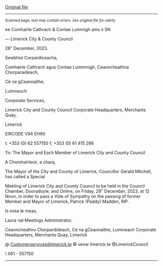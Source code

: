 [Original file](https://www.limerick.ie/sites/default/files/media/documents/2023-12/agenda-special-meeting-of-limerick-city-and-county-council-29-12-2023.pdf)

---
*<small>Scanned page, text may contain errors. See original file for clarity</small>*  

ee Comhairle Cathrach
& Contae Luimnigh
amo ii SN

— Limerick City
& County Council

28" December, 2023.

Sewbhisl Corpardiceacha,

Comhairle Cathrach agus Contae Luimmnigh,
Ceanncheathna Chorparaideach,

Cé na gCeannaithe,

Luimnesch

Corporate Services,

Limerick City and County Council
Corporate Headquarters,
Merchants Quay,

Limerick

EIRCODE V94 EH90

t: +353 (0) 62 557150
f; +353 (0) 61 415 266

To: The Mayor and Each Member of Limerick City and County Council

A Chomhairleoir, a chara,

The Mayor of the City and County of Limerick, Councillor Gerald Mitchell, has called a Special

Meeting of Limerick City and County Council to be held in the Council Chamber, Dooradoyle,
and Online, on Friday, 29" December, 2023, at 12 Noon, in order to pass a Vote of Sympathy
on the passing of former Member and Mayor of Limerick, Patrick (Paddy) Madden, RIP.

Is mise le meas,

Laura nal
Meetings Administrator.

Ceanncheathru Chorpardideach, Cé na gCeannaithe, Luimneach
Corporate Headquarters, Merchants Quay, Limerick

@ Customerservices@iimerick.te
© veow limerick.te
@LimerickCouncil

\ 061 - 557150


---
